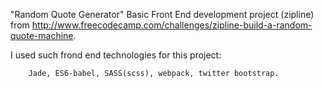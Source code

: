 
"Random Quote Generator"
Basic Front End development project (zipline) from http://www.freecodecamp.com/challenges/zipline-build-a-random-quote-machine.

I used such frond end technologies for this project:

		Jade, ES6-babel, SASS(scss), webpack, twitter bootstrap.

